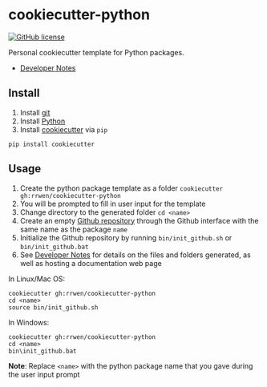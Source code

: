 # cookiecutter-python

[![GitHub license](https://img.shields.io/github/license/rrwen/cookiecutter-python.svg)](https://github.com/rrwen/cookiecutter-python/blob/master/LICENSE)

Personal cookiecutter template for Python packages.

* [Developer Notes](DEVELOPER.md)

## Install

1. Install [git](https://git-scm.com/)
1. Install [Python](https://www.python.org/downloads/)
2. Install [cookiecutter](https://pypi.python.org/pypi/cookiecutter) via `pip`

```
pip install cookiecutter
```

## Usage

1. Create the python package template as a folder `cookiecutter gh:rrwen/cookiecutter-python`
2. You will be prompted to fill in user input for the template
3. Change directory to the generated folder `cd <name>`
4. Create an empty [Github repository](https://help.github.com/articles/create-a-repo/) through the Github interface with the same name as the package `name`
5. Initialize the Github repository by running `bin/init_github.sh` or `bin/init_github.bat`
6. See [Developer Notes](DEVELOPER.md) for details on the files and folders generated, as well as hosting a documentation web page

In Linux/Mac OS:

```
cookiecutter gh:rrwen/cookiecutter-python
cd <name>
source bin/init_github.sh
```

In Windows:

```
cookiecutter gh:rrwen/cookiecutter-python
cd <name>
bin\init_github.bat
```

**Note**: Replace `<name>` with the python package name that you gave during the user input prompt
